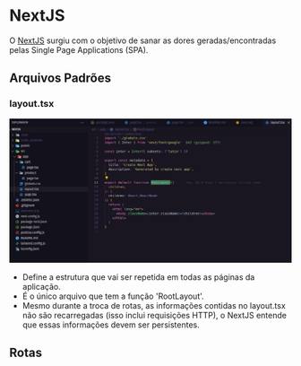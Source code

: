 # NextJS

O [NextJS](https://nextjs.org/) surgiu com o objetivo de sanar as dores
geradas/encontradas pelas Single Page Applications (SPA).

## Arquivos Padrões

### layout.tsx

![Screen layout.tsx](./public/img-layout-tsx.png "layout.tsx screen")

- Define a estrutura que vai ser repetida em todas as páginas da aplicação.
- É o único arquivo que tem a função 'RootLayout'.
- Mesmo durante a troca de rotas, as informações contidas no layout.tsx não são
  recarregadas (isso inclui requisições HTTP), o NextJS entende que essas
  informações devem ser persistentes.

## Rotas
